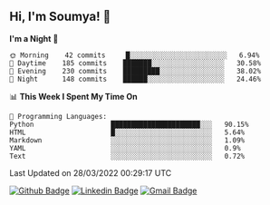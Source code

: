 ## Hi, I'm Soumya! 👋

<!--START_SECTION:waka-->
**I'm a Night 🦉** 

```text
🌞 Morning    42 commits     █░░░░░░░░░░░░░░░░░░░░░░░░   6.94% 
🌆 Daytime    185 commits    ███████░░░░░░░░░░░░░░░░░░   30.58% 
🌃 Evening    230 commits    █████████░░░░░░░░░░░░░░░░   38.02% 
🌙 Night      148 commits    ██████░░░░░░░░░░░░░░░░░░░   24.46%

```


📊 **This Week I Spent My Time On** 

```text
💬 Programming Languages: 
Python                   ██████████████████████░░░   90.15% 
HTML                     █░░░░░░░░░░░░░░░░░░░░░░░░   5.64% 
Markdown                 ░░░░░░░░░░░░░░░░░░░░░░░░░   1.09% 
YAML                     ░░░░░░░░░░░░░░░░░░░░░░░░░   0.9% 
Text                     ░░░░░░░░░░░░░░░░░░░░░░░░░   0.72%

```


 Last Updated on 28/03/2022 00:29:17 UTC
<!--END_SECTION:waka-->

[![Github Badge](https://img.shields.io/badge/-rubyruins-grey?style=for-the-badge&logo=github&logoColor=white&link=https://github.com/rubyruins/)](https://www.github.com/rubyruins/) 
[![Linkedin Badge](https://img.shields.io/badge/-Soumya%20Parekh-0072b1?style=for-the-badge&logo=Linkedin&logoColor=white&link=https://www.linkedin.com/in/Soumya-Parekh/)](https://www.linkedin.com/in/Soumya-Parekh/) 
[![Gmail Badge](https://img.shields.io/badge/-soumyaparekh.me@gmail.com-c14438?style=for-the-badge&logo=Gmail&logoColor=white&link=mailto:soumyaparekh.me@gmail.com)](mailto:soumyaparekh.me@gmail.com) 
